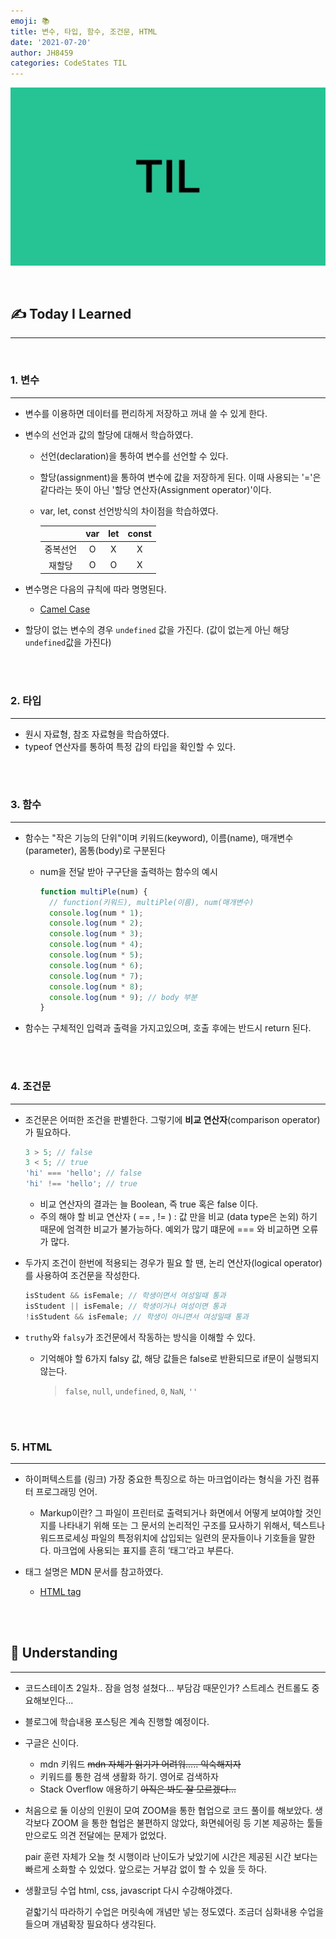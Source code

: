 ```yaml
---
emoji: 📚
title: 변수, 타입, 함수, 조건문, HTML
date: '2021-07-20'
author: JH8459
categories: CodeStates TIL
---
```


![github-blog.png](../../assets/common/TIL.jpeg)

<br>

## ✍️ <b>T</b>oday <b>I</b> <b>L</b>earned

---

<br>

### 1. 변수

---

- 변수를 이용하면 데이터를 편리하게 저장하고 꺼내 쓸 수 있게 한다.
- 변수의 선언과 값의 할당에 대해서 학습하였다.

  - 선언(declaration)을 통하여 변수를 선언할 수 있다.
  - 할당(assignment)을 통하여 변수에 값을 저장하게 된다. 이때 사용되는 '='은 같다라는 뜻이 아닌 '할당 연산자(Assignment operator)'이다.
  - var, let, const 선언방식의 차이점을 학습하였다.

    |          | var | let | const |
    | :------: | :-: | :-: | :---: |
    | 중복선언 |  O  |  X  |   X   |
    |  재할당  |  O  |  O  |   X   |

- 변수명은 다음의 규칙에 따라 명명된다. <a href="https://eslint.org/docs/rules/camelcase" target="_blank">

  - Camel Case </a>

- 할당이 없는 변수의 경우 `undefined` 값을 가진다. (값이 없는게 아닌 해당 `undefined`값을 가진다)

<br>
<br>

### 2. 타입

---

- 원시 자료형, 참조 자료형을 학습하였다.
- typeof 연산자를 통하여 특정 갑의 타입을 확인할 수 있다.

<br>
<br>

### 3. 함수

---

- 함수는 "작은 기능의 단위"이며 키워드(keyword), 이름(name), 매개변수(parameter), 몸통(body)로 구분된다

  - num을 전달 받아 구구단을 출력하는 함수의 예시

    ```javascript
    function multiPle(num) {
      // function(키워드), multiPle(이름), num(매개변수)
      console.log(num * 1);
      console.log(num * 2);
      console.log(num * 3);
      console.log(num * 4);
      console.log(num * 5);
      console.log(num * 6);
      console.log(num * 7);
      console.log(num * 8);
      console.log(num * 9); // body 부분
    }
    ```

- 함수는 구체적인 입력과 출력을 가지고있으며, 호출 후에는 반드시 return 된다.

<br>
<br>

### 4. 조건문

---

- 조건문은 어떠한 조건을 판별한다. 그렇기에 **비교 연산자**(comparison operator)가 필요하다.

  ```javascript
  3 > 5; // false
  3 < 5; // true
  'hi' === 'hello'; // false
  'hi' !== 'hello'; // true
  ```

  - 비교 연산자의 결과는 늘 Boolean, 즉 true 혹은 false 이다.
  - 주의 해야 할 비교 연산자 ( == , != ) : 값 만을 비교 (data type은 논외) 하기 때문에 엄격한 비교가 불가능하다. 예외가 많기 떄문에 === 와 비교하면 오류가 많다.

- 두가지 조건이 한번에 적용되는 경우가 필요 할 땐, 논리 연산자(logical operator)를 사용하여 조건문을 작성한다.

  ```javascript
  isStudent && isFemale; // 학생이면서 여성일때 통과
  isStudent || isFemale; // 학생이거나 여성이면 통과
  !isStudent && isFemale; // 학생이 아니면서 여성일때 통과
  ```

- `truthy`와 `falsy`가 조건문에서 작동하는 방식을 이해할 수 있다.
  - 기억해야 할 6가지 falsy 값, 해당 값들은 false로 반환되므로 if문이 실행되지 않는다.
    > `false`, `null`, `undefined`, `0`, `NaN`, `''`

<br>
<br>

### 5. HTML

---

- 하이퍼텍스트를 (링크) 가장 중요한 특징으로 하는 마크업이라는 형식을 가진 컴퓨터 프로그래밍 언어.

  - Markup이란? 그 파일이 프린터로 출력되거나 화면에서 어떻게 보여야할 것인지를 나타내기 위해 또는 그 문서의 논리적인 구조를 묘사하기 위해서, 텍스트나 워드프로세싱 파일의 특정위치에 삽입되는 일련의 문자들이나 기호들을 말한다. 마크업에 사용되는 표지를 흔히 ‘태그’라고 부른다.

- 태그 설명은 MDN 문서를 참고하였다.

  - <a href = "https://developer.mozilla.org/ko/docs/Web/HTML/Element/a" target = "_blank">HTML tag</a>

<br>
<br>

## 🤔 Understanding

---

- 코드스테이츠 2일차.. 잠을 엄청 설쳤다... 부담감 때문인가? 스트레스 컨트롤도 중요해보인다...

- 블로그에 학습내용 포스팅은 계속 진행할 예정이다.

- 구글은 신이다.

  - mdn 키워드 ~~mdn 자체가 읽기가 어려워..... 익숙해지자~~
  - 키워드를 통한 검색 생활화 하기. 영어로 검색하자
  - Stack Overflow 애용하기 ~~아직은 봐도 잘 모르겠다...~~

- 처음으로 둘 이상의 인원이 모여 ZOOM을 통한 협업으로 코드 풀이를 해보았다. 생각보다 ZOOM 을 통한 협업은 불편하지 않았다, 화면쉐어링 등 기본 제공하는 툴들만으로도 의견 전달에는 문제가 없었다.

  pair 훈련 자체가 오늘 첫 시행이라 난이도가 낮았기에 시간은 제공된 시간 보다는 빠르게 소화할 수 있었다. 앞으로는 거부감 없이 할 수 있을 듯 하다.

- 생활코딩 수업 html, css, javascript 다시 수강해야겠다.

  겉핣기식 따라하기 수업은 머릿속에 개념만 넣는 정도였다. 조금더 심화내용 수업을 들으며 개념확장 필요하다 생각된다.

<br>
<br>

```toc

```
